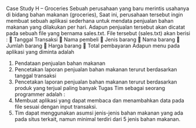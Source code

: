 Case Study H – Groceries
Sebuah perusahaan yang baru merintis usahanya di bidang bahan makanan (groceries),
Saat ini, perusahaan tersebut ingin membuat sebuah aplikasi sederhana untuk mendata penjualan
bahan makanan yang dilakukan per hari.
Adapun penjualan tersebut akan dicatat pada sebuah file yang bernama sales.txt.
File tersebut (sales.txt) akan berisi :
 Tanggal Transaksi
 Nama pembeli
 Jenis barang
 Nama barang
 Jumlah barang
 Harga barang
 Total pembayaran
Adapun menu pada aplikasi yang diminta adalah
1. Pendataan penjualan bahan makanan
2. Pencetakan laporan penjualan bahan makanan terurut berdasarkan tanggal transaksi
3. Pencetakan laporan penjualan bahan makanan terurut berdasarkan produk yang terjual
paling banyak
Tugas Tim sebagai seorang programmer adalah :
1. Membuat aplikasi yang dapat membaca dan menambahkan data pada file sesuai dengan
input transaksi.
2. Tim dapat menggunakan asumsi jenis-jenis bahan makanan yang ada pada situs terkait,
namun minimal terdiri dari 5 jenis bahan makanan.
